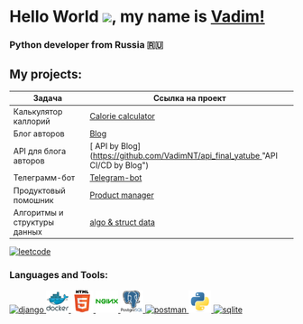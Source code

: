 # Hello World <img src="https://github.com/blackcater/blackcater/raw/main/images/Hi.gif" height="32"/>, my name is [Vadim!](https://github.com/VadimNT) 
### Python developer from Russia 🇷🇺

## My projects:

|  Задача | Ссылка на проект  |
| ------------ | ------------ |
| Калькулятор каллорий|  [Calorie calculator](https://github.com/VadimNT/hw_python_oop "Calorie calculator") |
|  Блог авторов |  [Blog](https://github.com/VadimNT/hw05_final  "Blog")|
|  API для блога авторов | [ API by Blog]([https://github.com/VadimNT/api_final_yatube ](https://github.com/VadimNT/yamdb_final)"API CI/CD by Blog") |
|  Телеграмм-бот |   [Telegram-bot](https://github.com/VadimNT/homework_bot "Telegram-bot")|
|  Продуктовый помошник |[Product manager](https://github.com/VadimNT/homework_bot "Telegram-bot")|
|  Алгоритмы и структуры данных |[algo & struct data](https://github.com/VadimNT/algorithms "algo & struct data")|


<a href="https://leetcode.com/smile-nt/"><img src="https://assets.leetcode.com/static_assets/public/webpack_bundles/images/logo-dark.e99485d9b.svg" height=25 alt="leetcode"></a></br>
<h3 align="left">Languages and Tools:</h3>
<p align="left"> <a href="https://www.djangoproject.com/" target="_blank" rel="noreferrer"> <img src="https://cdn.worldvectorlogo.com/logos/django.svg" alt="django" width="40" height="40"/> </a> <a href="https://www.docker.com/" target="_blank" rel="noreferrer"> <img src="https://raw.githubusercontent.com/devicons/devicon/master/icons/docker/docker-original-wordmark.svg" alt="docker" width="40" height="40"/> </a> <a href="https://www.w3.org/html/" target="_blank" rel="noreferrer"> <img src="https://raw.githubusercontent.com/devicons/devicon/master/icons/html5/html5-original-wordmark.svg" alt="html5" width="40" height="40"/> </a> <a href="https://www.nginx.com" target="_blank" rel="noreferrer"> <img src="https://raw.githubusercontent.com/devicons/devicon/master/icons/nginx/nginx-original.svg" alt="nginx" width="40" height="40"/> </a> <a href="https://www.postgresql.org" target="_blank" rel="noreferrer"> <img src="https://raw.githubusercontent.com/devicons/devicon/master/icons/postgresql/postgresql-original-wordmark.svg" alt="postgresql" width="40" height="40"/> </a> <a href="https://postman.com" target="_blank" rel="noreferrer"> <img src="https://www.vectorlogo.zone/logos/getpostman/getpostman-icon.svg" alt="postman" width="40" height="40"/> </a> <a href="https://www.python.org" target="_blank" rel="noreferrer"> <img src="https://raw.githubusercontent.com/devicons/devicon/master/icons/python/python-original.svg" alt="python" width="40" height="40"/> </a><a href="https://www.sqlite.org/" target="_blank" rel="noreferrer"> <img src="https://www.vectorlogo.zone/logos/sqlite/sqlite-icon.svg" alt="sqlite" width="40" height="40"/> </a>  </p>
